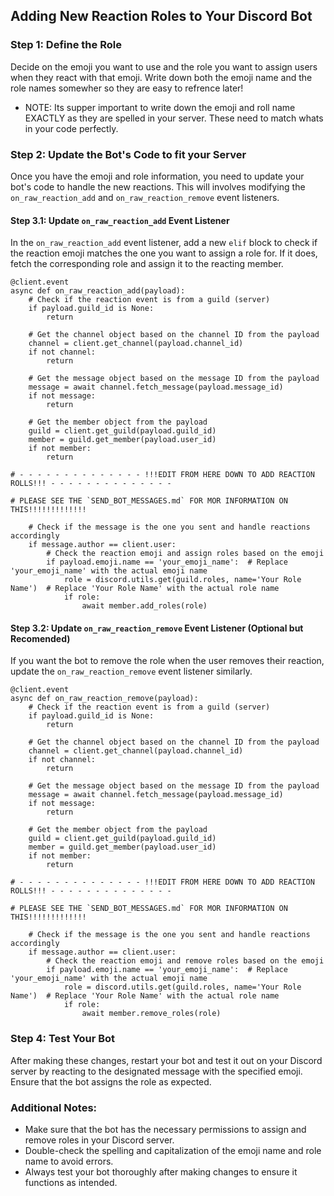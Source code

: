 ## Adding New Reaction Roles to Your Discord Bot

### Step 1: Define the Role

Decide on the emoji you want to use and the role you want to assign users when they react with that emoji. Write down both the emoji name and the role names somewher so they are easy to refrence later!
- NOTE: Its supper important to write down the emoji and roll name EXACTLY as they are spelled in your server. These need to match whats in your code perfectly.  

### Step 2: Update the Bot's Code to fit your Server

Once you have the emoji and role information, you need to update your bot's code to handle the new reactions. This will involves modifying the `on_raw_reaction_add` and `on_raw_reaction_remove` event listeners.

#### Step 3.1: Update `on_raw_reaction_add` Event Listener

In the `on_raw_reaction_add` event listener, add a new `elif` block to check if the reaction emoji matches the one you want to assign a role for. If it does, fetch the corresponding role and assign it to the reacting member.

```
@client.event
async def on_raw_reaction_add(payload):
    # Check if the reaction event is from a guild (server)
    if payload.guild_id is None:
        return

    # Get the channel object based on the channel ID from the payload
    channel = client.get_channel(payload.channel_id)
    if not channel:
        return

    # Get the message object based on the message ID from the payload
    message = await channel.fetch_message(payload.message_id)
    if not message:
        return

    # Get the member object from the payload
    guild = client.get_guild(payload.guild_id)
    member = guild.get_member(payload.user_id)
    if not member:
        return

# - - - - - - - - - - - - - - !!!EDIT FROM HERE DOWN TO ADD REACTION ROLLS!!! - - - - - - - - - - - - - -

# PLEASE SEE THE `SEND_BOT_MESSAGES.md` FOR MOR INFORMATION ON THIS!!!!!!!!!!!!!

    # Check if the message is the one you sent and handle reactions accordingly 
    if message.author == client.user:
        # Check the reaction emoji and assign roles based on the emoji
        if payload.emoji.name == 'your_emoji_name':  # Replace 'your_emoji_name' with the actual emoji name
            role = discord.utils.get(guild.roles, name='Your Role Name')  # Replace 'Your Role Name' with the actual role name
            if role:
                await member.add_roles(role)
```

#### Step 3.2: Update `on_raw_reaction_remove` Event Listener (Optional but Recomended)
If you want the bot to remove the role when the user removes their reaction, update the `on_raw_reaction_remove` event listener similarly.
```
@client.event
async def on_raw_reaction_remove(payload):
    # Check if the reaction event is from a guild (server)
    if payload.guild_id is None:
        return

    # Get the channel object based on the channel ID from the payload
    channel = client.get_channel(payload.channel_id)
    if not channel:
        return

    # Get the message object based on the message ID from the payload
    message = await channel.fetch_message(payload.message_id)
    if not message:
        return

    # Get the member object from the payload
    guild = client.get_guild(payload.guild_id)
    member = guild.get_member(payload.user_id)
    if not member:
        return

# - - - - - - - - - - - - - - !!!EDIT FROM HERE DOWN TO ADD REACTION ROLLS!!! - - - - - - - - - - - - - -

# PLEASE SEE THE `SEND_BOT_MESSAGES.md` FOR MOR INFORMATION ON THIS!!!!!!!!!!!!!

    # Check if the message is the one you sent and handle reactions accordingly
    if message.author == client.user:
        # Check the reaction emoji and remove roles based on the emoji
        if payload.emoji.name == 'your_emoji_name':  # Replace 'your_emoji_name' with the actual emoji name
            role = discord.utils.get(guild.roles, name='Your Role Name')  # Replace 'Your Role Name' with the actual role name
            if role:
                await member.remove_roles(role)

```
### Step 4: Test Your Bot

After making these changes, restart your bot and test it out on your Discord server by reacting to the designated message with the specified emoji. Ensure that the bot assigns the role as expected.

### Additional Notes:
- Make sure that the bot has the necessary permissions to assign and remove roles in your Discord server.
- Double-check the spelling and capitalization of the emoji name and role name to avoid errors.
- Always test your bot thoroughly after making changes to ensure it functions as intended.
